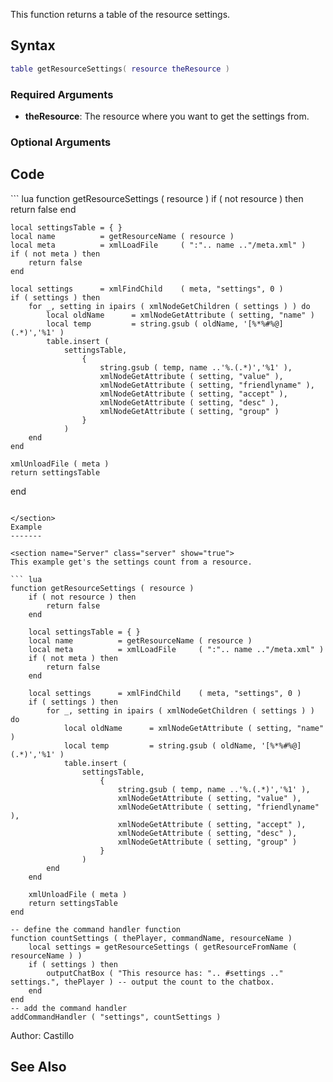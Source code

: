 <lowercasetitle></lowercasetitle>

This function returns a table of the resource settings.

Syntax
------

``` lua
table getResourceSettings( resource theResource )
```

### Required Arguments

-   **theResource**: The resource where you want to get the settings from.

### Optional Arguments

Code
----

<section name="Serverside Script" class="server" show="true">
``` lua
function getResourceSettings ( resource )
    if ( not resource ) then
        return false
    end

    local settingsTable = { }
    local name          = getResourceName ( resource )
    local meta          = xmlLoadFile     ( ":".. name .."/meta.xml" )
    if ( not meta ) then
        return false
    end

    local settings      = xmlFindChild    ( meta, "settings", 0 )
    if ( settings ) then
        for _, setting in ipairs ( xmlNodeGetChildren ( settings ) ) do
            local oldName      = xmlNodeGetAttribute ( setting, "name" )
            local temp         = string.gsub ( oldName, '[%*%#%@](.*)','%1' )
            table.insert (
                settingsTable,
                    {
                        string.gsub ( temp, name ..'%.(.*)','%1' ),
                        xmlNodeGetAttribute ( setting, "value" ),
                        xmlNodeGetAttribute ( setting, "friendlyname" ),
                        xmlNodeGetAttribute ( setting, "accept" ),
                        xmlNodeGetAttribute ( setting, "desc" ),
                        xmlNodeGetAttribute ( setting, "group" )
                    }
                )
        end
    end

    xmlUnloadFile ( meta )
    return settingsTable
end
```

</section>
Example
-------

<section name="Server" class="server" show="true">
This example get's the settings count from a resource.

``` lua
function getResourceSettings ( resource )
    if ( not resource ) then
        return false
    end

    local settingsTable = { }
    local name          = getResourceName ( resource )
    local meta          = xmlLoadFile     ( ":".. name .."/meta.xml" )
    if ( not meta ) then
        return false
    end

    local settings      = xmlFindChild    ( meta, "settings", 0 )
    if ( settings ) then
        for _, setting in ipairs ( xmlNodeGetChildren ( settings ) ) do
            local oldName      = xmlNodeGetAttribute ( setting, "name" )
            local temp         = string.gsub ( oldName, '[%*%#%@](.*)','%1' )
            table.insert (
                settingsTable,
                    {
                        string.gsub ( temp, name ..'%.(.*)','%1' ),
                        xmlNodeGetAttribute ( setting, "value" ),
                        xmlNodeGetAttribute ( setting, "friendlyname" ),
                        xmlNodeGetAttribute ( setting, "accept" ),
                        xmlNodeGetAttribute ( setting, "desc" ),
                        xmlNodeGetAttribute ( setting, "group" )
                    }
                )
        end
    end

    xmlUnloadFile ( meta )
    return settingsTable
end

-- define the command handler function
function countSettings ( thePlayer, commandName, resourceName )
    local settings = getResourceSettings ( getResourceFromName ( resourceName ) )
    if ( settings ) then
        outputChatBox ( "This resource has: ".. #settings .." settings.", thePlayer ) -- output the count to the chatbox.
    end
end
-- add the command handler
addCommandHandler ( "settings", countSettings )
```

</section>
Author: Castillo

See Also
--------

